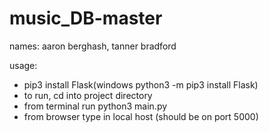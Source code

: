 # music_DB-master
names: aaron berghash, tanner bradford


usage:
- pip3 install Flask(windows python3 -m pip3 install Flask)
- to run, cd into project directory
- from terminal run python3 main.py
- from browser type in local host (should be on port 5000)

